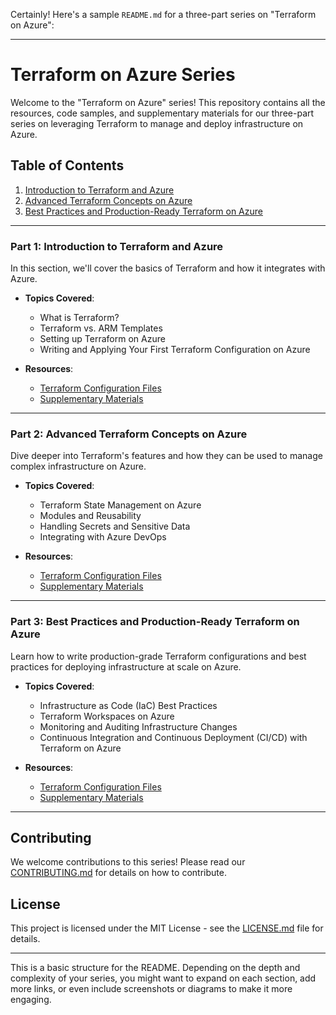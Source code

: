 Certainly! Here's a sample `README.md` for a three-part series on "Terraform on Azure":

---

# Terraform on Azure Series

Welcome to the "Terraform on Azure" series! This repository contains all the resources, code samples, and supplementary materials for our three-part series on leveraging Terraform to manage and deploy infrastructure on Azure.

## Table of Contents

1. [Introduction to Terraform and Azure](#part-1-introduction-to-terraform-and-azure)
2. [Advanced Terraform Concepts on Azure](#part-2-advanced-terraform-concepts-on-azure)
3. [Best Practices and Production-Ready Terraform on Azure](#part-3-best-practices-and-production-ready-terraform-on-azure)

---

### Part 1: Introduction to Terraform and Azure

In this section, we'll cover the basics of Terraform and how it integrates with Azure.

- **Topics Covered**:
  - What is Terraform?
  - Terraform vs. ARM Templates
  - Setting up Terraform on Azure
  - Writing and Applying Your First Terraform Configuration on Azure

- **Resources**:
  - [Terraform Configuration Files](/Part1.md)
  - [Supplementary Materials](https://registry.terraform.io/providers/hashicorp/azurerm/latest/docs)

---

### Part 2: Advanced Terraform Concepts on Azure

Dive deeper into Terraform's features and how they can be used to manage complex infrastructure on Azure.

- **Topics Covered**:
  - Terraform State Management on Azure
  - Modules and Reusability
  - Handling Secrets and Sensitive Data
  - Integrating with Azure DevOps

- **Resources**:
  - [Terraform Configuration Files](/part-2/configurations/)
  - [Supplementary Materials](/part-2/resources/)

---

### Part 3: Best Practices and Production-Ready Terraform on Azure

Learn how to write production-grade Terraform configurations and best practices for deploying infrastructure at scale on Azure.

- **Topics Covered**:
  - Infrastructure as Code (IaC) Best Practices
  - Terraform Workspaces on Azure
  - Monitoring and Auditing Infrastructure Changes
  - Continuous Integration and Continuous Deployment (CI/CD) with Terraform on Azure

- **Resources**:
  - [Terraform Configuration Files](/part-3/configurations/)
  - [Supplementary Materials](/part-3/resources/)

---

## Contributing

We welcome contributions to this series! Please read our [CONTRIBUTING.md](/CONTRIBUTING.md) for details on how to contribute.

## License

This project is licensed under the MIT License - see the [LICENSE.md](/LICENSE.md) file for details.

---

This is a basic structure for the README. Depending on the depth and complexity of your series, you might want to expand on each section, add more links, or even include screenshots or diagrams to make it more engaging.